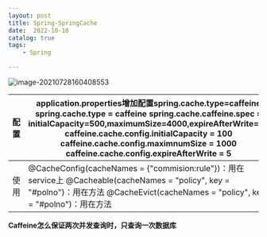 ```yaml
---
layout: post
title: Spring-SpringCache
date:  2022-10-10
catalog: true
tags:
    - Spring

---
```


![image-20210728160408553](https://gitee.com/chrisxyq/picgo/raw/master/https://gitee.com/chrisxyq/image-20210728160408553.png)

| 配置 | application.properties增加配置spring.cache.type=caffeine   spring.cache.type = caffeine  spring.cache.caffeine.spec =  initialCapacity=500,maximumSize=4000,expireAfterWrite=1d  caffeine.cache.config.initialCapacity =  100  caffeine.cache.config.maximnumSize = 1000  caffeine.cache.config.expireAfterWrite =  5 |
| ---- | ------------------------------------------------------------ |
| 使用 | @CacheConfig(cacheNames =   {"commision:rule"})：用在service上  @Cacheable(cacheNames =  "policy", key = "#polno")：用在方法  @CacheEvict(cacheNames =  "policy", key = "#polno")：用在方法 |

**Caffeine怎么保证两次并发查询时，只查询一次数据库**

